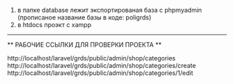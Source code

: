 1. в папке database лежит экспортированая база с phpmyadmin (прописаное название базы в коде: poligrds)
2. в htdocs проэкт с xampp
-----------------------------------------
** РАБОЧИЕ ССЫЛКИ ДЛЯ ПРОВЕРКИ ПРОЕКТА **

http://localhost/laravel/grds/public/admin/shop/categories
http://localhost/laravel/grds/public/admin/shop/categories/create
http://localhost/laravel/grds/public/admin/shop/categories/1/edit
